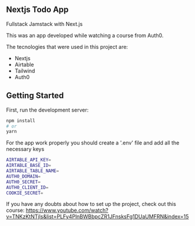 ## Nextjs Todo App

Fullstack Jamstack with Next.js

This was an app developed while watching a course from Auth0.

The tecnologies that were used in this project are:

- Nextjs
- Airtable
- Tailwind
- Auth0

## Getting Started

First, run the development server:

```bash
npm install
# or
yarn
```

For the app work properly you should create a '.env' file and add all the necessary keys

```bash
AIRTABLE_API_KEY=
AIRTABLE_BASE_ID=
AIRTABLE_TABLE_NAME=
AUTH0_DOMAIN=
AUTH0_SECRET=
AUTH0_CLIENT_ID=
COOKIE_SECRET=
```

If you have any doubts about how to set up the project, check out this course:
https://www.youtube.com/watch?v=TNKzKtNTjls&list=PLFy4PlnBWBbpcZR1JFnsksFg1DUaUMFRN&index=15

